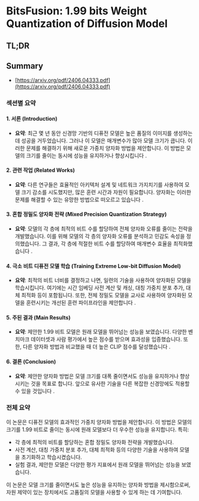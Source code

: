 # BitsFusion: 1.99 bits Weight Quantization of Diffusion Model
## TL;DR
## Summary
- [https://arxiv.org/pdf/2406.04333.pdf](https://arxiv.org/pdf/2406.04333.pdf)

### 섹션별 요약

#### 1. 서론 (Introduction)
- **요약**: 최근 몇 년 동안 신경망 기반의 디퓨전 모델은 높은 품질의 이미지를 생성하는 데 성공을 거두었습니다. 그러나 이 모델은 매개변수가 많아 모델 크기가 큽니다. 이러한 문제를 해결하기 위해 새로운 가중치 양자화 방법을 제안합니다. 이 방법은 모델의 크기를 줄이는 동시에 성능을 유지하거나 향상시킵니다     .

#### 2. 관련 작업 (Related Works)
- **요약**: 다른 연구들은 효율적인 아키텍처 설계 및 네트워크 가지치기를 사용하여 모델 크기 감소를 시도했지만, 많은 훈련 시간과 자원이 필요합니다. 양자화는 이러한 문제를 해결할 수 있는 유망한 방법으로 떠오르고 있습니다 .

#### 3. 혼합 정밀도 양자화 전략 (Mixed Precision Quantization Strategy)
- **요약**: 모델의 각 층에 최적의 비트 수를 할당하여 전체 양자화 오류를 줄이는 전략을 개발했습니다. 이를 위해 모델의 각 층의 양자화 오류를 분석하고 민감도 속성을 정의했습니다. 그 결과, 각 층에 적절한 비트 수를 할당하여 매개변수 효율을 최적화했습니다    .

#### 4. 극소 비트 디퓨전 모델 학습 (Training Extreme Low-bit Diffusion Model)
- **요약**: 최적의 비트 너비를 결정하고 나면, 일련의 기술을 사용하여 양자화된 모델을 학습시킵니다. 여기에는 시간 임베딩 사전 계산 및 캐싱, 대칭 가중치 분포 추가, 대체 최적화 등이 포함됩니다. 또한, 전체 정밀도 모델을 교사로 사용하여 양자화된 모델을 훈련시키는 개선된 훈련 파이프라인을 제안합니다    .

#### 5. 주된 결과 (Main Results)
- **요약**: 제안한 1.99 비트 모델은 원래 모델을 뛰어넘는 성능을 보였습니다. 다양한 벤치마크 데이터셋과 사람 평가에서 높은 점수를 받으며 효과성을 입증했습니다. 또한, 다른 양자화 방법과 비교했을 때 더 높은 CLIP 점수를 달성했습니다   .

#### 6. 결론 (Conclusion)
- **요약**: 제안한 양자화 방법은 모델 크기를 대폭 줄이면서도 성능을 유지하거나 향상시키는 것을 목표로 합니다. 앞으로 유사한 기술을 다른 복잡한 신경망에도 적용할 수 있을 것입니다   .

### 전체 요약

이 논문은 디퓨전 모델의 효과적인 가중치 양자화 방법을 제안합니다. 이 방법은 모델의 크기를 1.99 비트로 줄이는 동시에 원래 모델보다 더 우수한 성능을 유지합니다. 특히:
- 각 층에 최적의 비트를 할당하는 혼합 정밀도 양자화 전략을 개발했습니다.
- 사전 계산, 대칭 가중치 분포 추가, 대체 최적화 등의 다양한 기술을 사용하여 모델을 초기화하고 학습시켰습니다.
- 실험 결과, 제안한 모델은 다양한 평가 지표에서 원래 모델을 뛰어넘는 성능을 보였습니다.

이 논문은 모델 크기를 줄이면서도 높은 성능을 유지하는 양자화 방법을 제시함으로써, 자원 제약이 있는 장치에서도 고품질의 모델을 사용할 수 있게 하는 데 기여합니다.